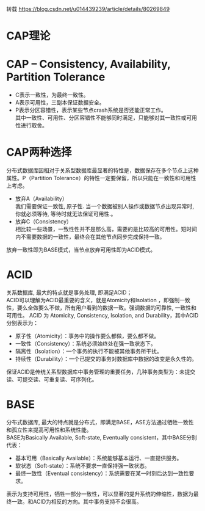 转载 https://blog.csdn.net/u014439239/article/details/80269849  
# CAP理论  
# CAP – Consistency, Availability, Partition Tolerance  
* C表示一致性，为最终一致性。  
* A表示可用性，三副本保证数据安全。  
* P表示分区容错性，表示某些节点crash系统是否还能正常工作。  
其中一致性、可用性、分区容错性不能够同时满足，只能够对其一致性或可用性进行取舍。  
#  CAP两种选择  
分布式数据库因相对于关系型数据库最显著的特性是，数据保存在多个节点上这种属性。P（Partition Tolerance）的特性一定要保留，所以只能在一致性和可用性上考虑。  
* 放弃A（Availability）  
我们需要保证一致性, 原子性. 当一个数据被别人操作或数据节点出现异常时, 你就必须等待, 等待时就无法保证可用性.。
* 放弃C（Consistency）  
相比较一些场景，一致性性并不是那么高，需要的是比较高的可用性。短时间内不需要数据的一致性，最终会在其他节点同步完成保持一致。  

放弃一致性即为BASE模式，当节点放弃可用性即为ACID模式。  
# ACID  
关系数据库, 最大的特点就是事务处理, 即满足ACID；  
ACID可以理解为ACID最重要的含义，就是Atomicity和Isolation ，即强制一致性，要么全做要么不做，所有用户看到的数据一致。强调数据的可靠性, 一致性和可用性。
ACID 为 Atomicity, Consistency, Isolation, and Durability，其中ACID分别表示为：  
* 原子性（Atomicity）：事务中的操作要么都做，要么都不做。  
* 一致性（Consistency）：系统必须始终处在强一致状态下。  
* 隔离性（Isolation）：一个事务的执行不能被其他事务所干扰。  
* 持续性（Durability）：一个已提交的事务对数据库中数据的改变是永久性的。  

保证ACID是传统关系型数据库中事务管理的重要任务，几种事务类型为：未提交读、可提交读、可重复读、可序列化。  
# BASE  
分布式数据库, 最大的特点就是分布式，即满足BASE，ASE方法通过牺牲一致性和孤立性来提高可用性和系统性能。  
BASE为Basically Available, Soft-state, Eventually consistent，其中BASE分别代表：  
* 基本可用（Basically Available）：系统能够基本运行、一直提供服务。  
* 软状态（Soft-state）：系统不要求一直保持强一致状态。  
* 最终一致性（Eventual consistency）：系统需要在某一时刻后达到一致性要求。  

表示为支持可用性，牺牲一部分一致性，可以显著的提升系统的伸缩性，数据为最终一致。和ACID为相反的方向。其中事务支持不会很高。  
